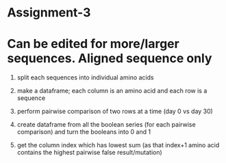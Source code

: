 # Assignment-3 

# Can be edited for more/larger sequences. Aligned sequence only

1) split each sequences into individual amino acids

2) make a dataframe; each column is an amino acid and each row is a sequence

3) perform pairwise comparison of two rows at a time (day 0 vs day 30) 

4) create dataframe from all the boolean series (for each pairwise comparison) and turn the booleans into 0 and 1 

5) get the column index which has lowest sum (as that index+1 amino acid contains the highest pairwise false result/mutation)
